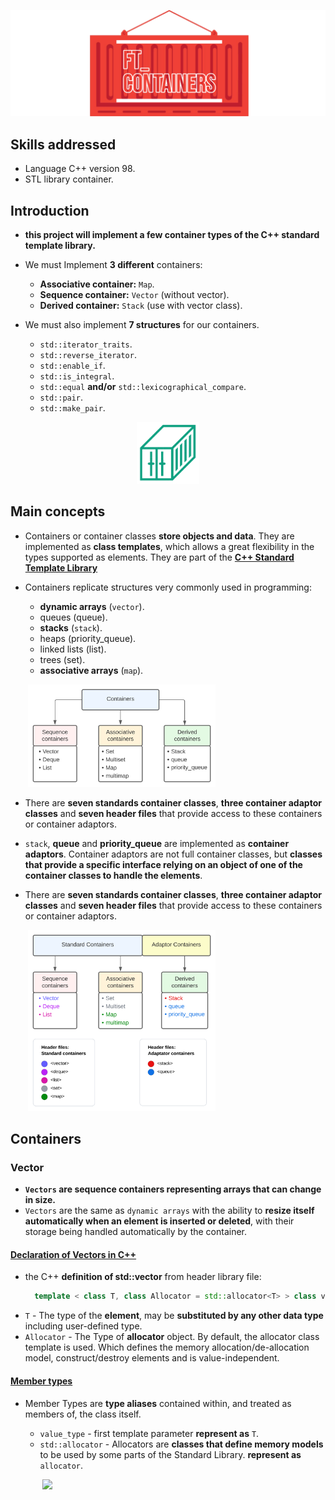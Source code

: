 ![img/conta.png](img/conta.png)

## Skills addressed 

* Language C++ version 98.
* STL library container.

## Introduction


* **this project will implement a few container types of the C++ standard template library.**
* We must Implement **3 different** containers:
  * **Associative container:** `Map`.
  * **Sequence container:** `Vector` (without vector<bool>).
  * **Derived container:** `Stack` (use with vector class).


* We must also implement **7 structures** for our containers.
  * `std::iterator_traits`.
  * `std::reverse_iterator`.
  * `std::enable_if`.
  * `std::is_integral`.
  * `std::equal` **and/or** `std::lexicographical_compare`.
  * `std::pair`.
  * `std::make_pair`.

<p align="center">
  <img src="img/cargo.png" width="100">
</p>

## Main concepts

* Containers or container classes **store objects and data**. They are implemented as **class templates**, which allows a 
great flexibility in the types supported as elements. They are part of the 
[**C++ Standard Template Library**](https://github.com/0xCAF3D0OD/CPP/tree/main/module_08)
 
 
* Containers replicate structures very commonly used in programming:
  * **dynamic arrays** (`vector`).
  * queues (queue).
  * **stacks** (`stack`).
  * heaps (priority_queue).
  * linked lists (list).
  * trees (set).
  * **associative arrays** (`map`).


&nbsp;&nbsp;&nbsp;&nbsp;&nbsp;&nbsp;
[<img src="img/containers.svg" width="300">]("img/containers.svg")

* There are **seven standards container classes**, **three container adaptor classes** and **seven header files**
that provide access to these containers or container adaptors.

* `stack`, **queue** and **priority_queue** are implemented as **container adaptors**. Container adaptors are not full container
  classes, but **classes that provide a specific interface relying on an object of one of the container classes to handle
  the elements**.


* There are **seven standards container classes**, **three container adaptor classes** and **seven header files**
  that provide access to these containers or container adaptors.


&nbsp;&nbsp;&nbsp;&nbsp;&nbsp;&nbsp;
[<img src="img/containers_header_file.svg" width="300">]("img/containers_header_file.svg)

## Containers

### Vector

* **`Vectors` are sequence containers representing arrays that can change in size.**
* `Vectors` are the same as `dynamic arrays` with the ability to **resize itself automatically when an element is inserted 
or deleted**, with their storage being handled automatically by the container.

#### **[Declaration of Vectors in C++](https://www.mygreatlearning.com/blog/vectors-in-c/)**

* the C++ **definition of std::vector** from <vector> header library file:
  ````c++
    template < class T, class Allocator = std::allocator<T> > class vector;
    ````
* `T` - The type of the **element**, may be **substituted by any other data type** including user-defined type.
* `Allocator` - The Type of **allocator** object. By default, the allocator class template is used. 
Which defines the memory allocation/de-allocation model, construct/destroy elements and is value-independent.

#### **[Member types](https://riptutorial.com/cplusplus/example/14397/member-types-and-aliases)**

* Member Types are **type aliases** contained within, and treated as members of, the class itself.
  * `value_type` - first template parameter **represent as** `T`.
  * `std::allocator` - Allocators are **classes that define memory models** to be used by some parts of the Standard Library.
    **represent as** `allocator`.

  &nbsp;&nbsp;&nbsp;&nbsp;&nbsp;&nbsp;
  [<img src="img/tableau_alloc.svg" width="300">]("https://github.com/0xCAF3D0OD/ft_containers/blob/main/img/tableau_alloc.svg)